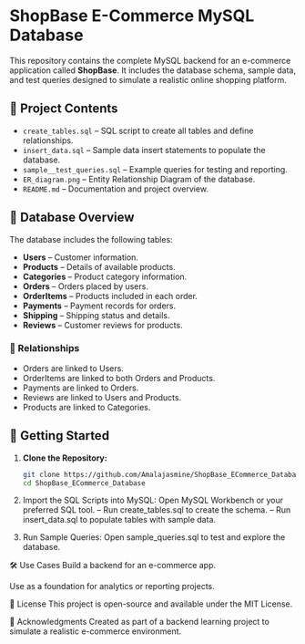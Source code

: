 # ShopBase E-Commerce MySQL Database

This repository contains the complete MySQL backend for an e-commerce application called **ShopBase**. It includes the database schema, sample data, and test queries designed to simulate a realistic online shopping platform.

## 📁 Project Contents

- `create_tables.sql` – SQL script to create all tables and define relationships.
- `insert_data.sql` – Sample data insert statements to populate the database.
- `sample__test_queries.sql` – Example queries for testing and reporting.
- `ER_diagram.png` – Entity Relationship Diagram of the database.
- `README.md` – Documentation and project overview.

## 🧱 Database Overview

The database includes the following tables:

- **Users** – Customer information.
- **Products** – Details of available products.
- **Categories** – Product category information.
- **Orders** – Orders placed by users.
- **OrderItems** – Products included in each order.
- **Payments** – Payment records for orders.
- **Shipping** – Shipping status and details.
- **Reviews** – Customer reviews for products.

### 🔗 Relationships
- Orders are linked to Users.
- OrderItems are linked to both Orders and Products.
- Payments are linked to Orders.
- Reviews are linked to Users and Products.
- Products are linked to Categories.

## 🚀 Getting Started

1. **Clone the Repository:**
   ```bash
   git clone https://github.com/Amalajasmine/ShopBase_ECommerce_Database.git
   cd ShopBase_ECommerce_Database

2. Import the SQL Scripts into MySQL:
Open MySQL Workbench or your preferred SQL tool.
– Run create_tables.sql to create the schema.
– Run insert_data.sql to populate tables with sample data.

3. Run Sample Queries:
Open sample_queries.sql to test and explore the database.

🛠️ Use Cases
Build a backend for an e-commerce app.

Use as a foundation for analytics or reporting projects.

📄 License
This project is open-source and available under the MIT License.

🙌 Acknowledgments
Created as part of a backend learning project to simulate a realistic e-commerce environment.
